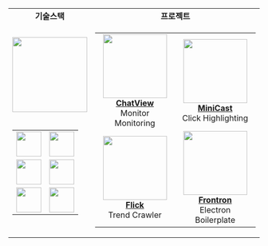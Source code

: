 <div align="center">
  
<table>
  <tr>
    <td align="center">
      <b>기술스택</b>
    </td>
    <td align="center">
      <b>프로젝트</b>
    </td>
  </tr>
  <tr>
    <td align="center">
      <a href="https://andongmin.com">
        <img src="https://andongmin.com/typo.png" height="150px">
      </a>
      <br/><br/>
      <table>
        <tr>
          <td align="center">
            <a href="https://andongmin.com/docs/react">
              <img src="https://andongmin.com/lecture/react.svg" height="50px"/>
            </a>
          </td>
          <td align="center">
            <a href="https://andongmin.com/docs/typescript">
              <img src="https://andongmin.com/lecture/typescript.svg" height="50px"/>
            </a>
          </td>
        </tr>
        <tr>
          <td align="center">
            <a href="https://andongmin.com/docs/next">
              <img src="https://andongmin.com/lecture/next.svg" height="50px"/>
            </a>
          </td>
          <td align="center">
            <a href="https://andongmin.com//blog/1">
              <img src="https://andongmin.com/lecture/electron.svg" height="50px"/>
            </a>
          </td>
        </tr>
        <tr>
          <td align="center">
            <a href="https://andongmin.com/docs/cpp">
              <img src="https://andongmin.com/lecture/cpp.svg" height="50px"/>
            </a>
          </td>
          <td align="center">
            <a href="https://andongmin.com/docs/unrealCpp">
              <img src="https://andongmin.com/lecture/unreal.svg" height="50px"/>
            </a>
          </td>
        </tr>
      </table>
    </td>
    <td align="center">
      <table>
        <tr>
          <td align="center">
            <a href="https://chat-view.andongmin.com">
              <img src="https://chat-view.andongmin.com/chat-view.svg" height="128px">
            </a>
            <br />
            <strong><a href="https://chat-view.andongmin.com">ChatView</a></strong>
            <br />
            Monitor Monitoring
          </td>
          <td align="center">
            <a href="https://mini-cast.andongmin.com">
              <img src="https://mini-cast.andongmin.com/mini-cast.svg" height="128px">
            </a>
            <br />
            <strong><a href="https://mini-cast.andongmin.com">MiniCast</a></strong>
            <br />
            Click Highlighting
          </td>
      </tr>
      <tr>
          <td align="center">
            <a href="https://flick.andongmin.com">
              <img src="https://flick.andongmin.com/flick.svg" height="128px">
            </a>
            <br />
            <strong><a href="https://flick.andongmin.com">Flick</a></strong>
            <br />
            Trend Crawler
          </td>
          <td align="center">
            <a href="https://frontron.andongmin.com">
              <img src="https://frontron.andongmin.com/frontron.svg" height="128px">
            </a>
            <br />
            <strong><a href="https://frontron.andongmin.com">Frontron</a></strong>
            <br />
            Electron Boilerplate
          </td>
        </tr>
      </table>
    </td>
  </tr>
</table>

</div>
